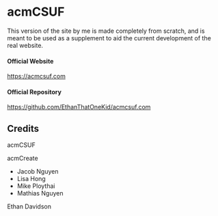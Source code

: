 # acmCSUF
This version of the site by me is made completely from scratch, and is meant to be used as a supplement to aid the current development of the real website.

#### Official Website ####
https://acmcsuf.com

#### Official Repository ####
https://github.com/EthanThatOneKid/acmcsuf.com

## Credits ##
acmCSUF

acmCreate
- Jacob Nguyen
- Lisa Hong
- Mike Ploythai
- Mathias Nguyen

Ethan Davidson

